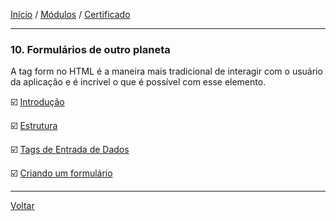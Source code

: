 [Início](https://github.com/Thalyalm/rocketseat-trilha-fundamentar) /
[Módulos](https://github.com/Thalyalm/rocketseat-trilha-fundamentar/tree/main/modulos/readme.md) /
[Certificado](https://github.com/Thalyalm/rocketseat-trilha-fundamentar/tree/main/certificado)

---

### 10. Formulários de outro planeta

A tag form no HTML é a maneira mais tradicional de interagir com o usuário da aplicação e é incrível o que é possível com esse elemento.

:ballot_box_with_check: [Introdução](/modulos/formularios-de-outro-planeta/introducao/readme.md)

:ballot_box_with_check: [Estrutura](/modulos/formularios-de-outro-planeta/estrutura/readme.md)

:ballot_box_with_check: [Tags de Entrada de Dados](/modulos/formularios-de-outro-planeta/tags-de-entrada-de-dados/readme.md)

:ballot_box_with_check: [Criando um formulário](/modulos/formularios-de-outro-planeta/criando-um-formulario/readme.md)

---

[Voltar](/modulos/readme.md)